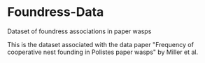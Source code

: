 # Foundress-Data
Dataset of foundress associations in paper wasps


This is the dataset associated with the data paper "Frequency of cooperative nest founding in Polistes paper wasps" by Miller et al.

